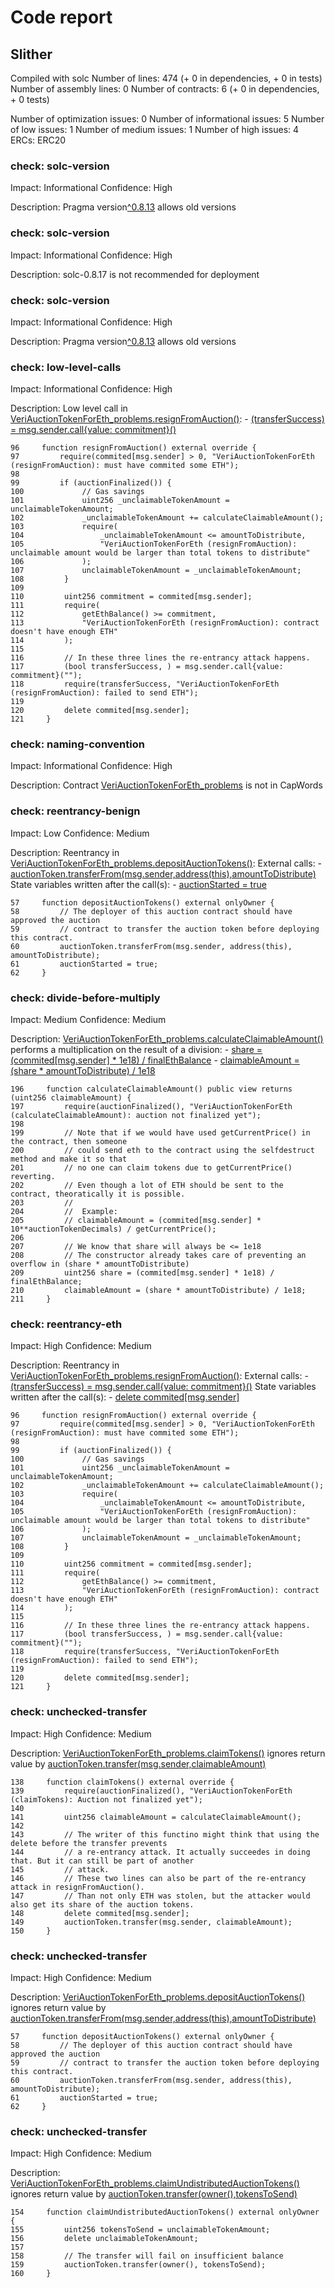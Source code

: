 # Code report

## Slither


Compiled with solc
Number of lines: 474 (+ 0 in dependencies, + 0 in tests)
Number of assembly lines: 0
Number of contracts: 6 (+ 0 in dependencies, + 0 tests) 

Number of optimization issues: 0
Number of informational issues: 5
Number of low issues: 1
Number of medium issues: 1
Number of high issues: 4
ERCs: ERC20

### check: solc-version

Impact: Informational
Confidence: High

Description: Pragma version[^0.8.13](src/smart-contracts/VeriAuctionTokenForEth_problems.sol#L2) allows old versions


### check: solc-version

Impact: Informational
Confidence: High

Description: solc-0.8.17 is not recommended for deployment


### check: solc-version

Impact: Informational
Confidence: High

Description: Pragma version[^0.8.13](src/smart-contracts/interfaces/IVeriAuctionTokenForEth.sol#L2) allows old versions


### check: low-level-calls

Impact: Informational
Confidence: High

Description: Low level call in [VeriAuctionTokenForEth_problems.resignFromAuction()](src/smart-contracts/VeriAuctionTokenForEth_problems.sol#L96-L121):
	- [(transferSuccess) = msg.sender.call{value: commitment}()](src/smart-contracts/VeriAuctionTokenForEth_problems.sol#L117)


```Solidity
96     function resignFromAuction() external override {
97         require(commited[msg.sender] > 0, "VeriAuctionTokenForEth (resignFromAuction): must have commited some ETH");
98 
99         if (auctionFinalized()) {
100             // Gas savings
101             uint256 _unclaimableTokenAmount = unclaimableTokenAmount;
102             _unclaimableTokenAmount += calculateClaimableAmount();
103             require(
104                 _unclaimableTokenAmount <= amountToDistribute,
105                 "VeriAuctionTokenForEth (resignFromAuction): unclaimable amount would be larger than total tokens to distribute"
106             );
107             unclaimableTokenAmount = _unclaimableTokenAmount;
108         }
109 
110         uint256 commitment = commited[msg.sender];
111         require(
112             getEthBalance() >= commitment,
113             "VeriAuctionTokenForEth (resignFromAuction): contract doesn't have enough ETH"
114         );
115 
116         // In these three lines the re-entrancy attack happens.
117         (bool transferSuccess, ) = msg.sender.call{value: commitment}("");
118         require(transferSuccess, "VeriAuctionTokenForEth (resignFromAuction): failed to send ETH");
119 
120         delete commited[msg.sender];
121     }
```

### check: naming-convention

Impact: Informational
Confidence: High

Description: Contract [VeriAuctionTokenForEth_problems](src/smart-contracts/VeriAuctionTokenForEth_problems.sol#L9-L225) is not in CapWords


### check: reentrancy-benign

Impact: Low
Confidence: Medium

Description: Reentrancy in [VeriAuctionTokenForEth_problems.depositAuctionTokens()](src/smart-contracts/VeriAuctionTokenForEth_problems.sol#L57-L62):
	External calls:
	- [auctionToken.transferFrom(msg.sender,address(this),amountToDistribute)](src/smart-contracts/VeriAuctionTokenForEth_problems.sol#L60)
	State variables written after the call(s):
	- [auctionStarted = true](src/smart-contracts/VeriAuctionTokenForEth_problems.sol#L61)


```Solidity
57     function depositAuctionTokens() external onlyOwner {
58         // The deployer of this auction contract should have approved the auction
59         // contract to transfer the auction token before deploying this contract.
60         auctionToken.transferFrom(msg.sender, address(this), amountToDistribute);
61         auctionStarted = true;
62     }
```

### check: divide-before-multiply

Impact: Medium
Confidence: Medium

Description: [VeriAuctionTokenForEth_problems.calculateClaimableAmount()](src/smart-contracts/VeriAuctionTokenForEth_problems.sol#L196-L211) performs a multiplication on the result of a division:
	- [share = (commited[msg.sender] * 1e18) / finalEthBalance](src/smart-contracts/VeriAuctionTokenForEth_problems.sol#L209)
	- [claimableAmount = (share * amountToDistribute) / 1e18](src/smart-contracts/VeriAuctionTokenForEth_problems.sol#L210)


```Solidity
196     function calculateClaimableAmount() public view returns (uint256 claimableAmount) {
197         require(auctionFinalized(), "VeriAuctionTokenForEth (calculateClaimableAmount): auction not finalized yet");
198 
199         // Note that if we would have used getCurrentPrice() in the contract, then someone
200         // could send eth to the contract using the selfdestruct method and make it so that
201         // no one can claim tokens due to getCurrentPrice() reverting.
202         // Even though a lot of ETH should be sent to the contract, theoratically it is possible.
203         //
204         //  Example:
205         // claimableAmount = (commited[msg.sender] * 10**auctionTokenDecimals) / getCurrentPrice();
206 
207         // We know that share will always be <= 1e18
208         // The constructor already takes care of preventing an overflow in (share * amountToDistribute)
209         uint256 share = (commited[msg.sender] * 1e18) / finalEthBalance;
210         claimableAmount = (share * amountToDistribute) / 1e18;
211     }
```

### check: reentrancy-eth

Impact: High
Confidence: Medium

Description: Reentrancy in [VeriAuctionTokenForEth_problems.resignFromAuction()](src/smart-contracts/VeriAuctionTokenForEth_problems.sol#L96-L121):
	External calls:
	- [(transferSuccess) = msg.sender.call{value: commitment}()](src/smart-contracts/VeriAuctionTokenForEth_problems.sol#L117)
	State variables written after the call(s):
	- [delete commited[msg.sender]](src/smart-contracts/VeriAuctionTokenForEth_problems.sol#L120)


```Solidity
96     function resignFromAuction() external override {
97         require(commited[msg.sender] > 0, "VeriAuctionTokenForEth (resignFromAuction): must have commited some ETH");
98 
99         if (auctionFinalized()) {
100             // Gas savings
101             uint256 _unclaimableTokenAmount = unclaimableTokenAmount;
102             _unclaimableTokenAmount += calculateClaimableAmount();
103             require(
104                 _unclaimableTokenAmount <= amountToDistribute,
105                 "VeriAuctionTokenForEth (resignFromAuction): unclaimable amount would be larger than total tokens to distribute"
106             );
107             unclaimableTokenAmount = _unclaimableTokenAmount;
108         }
109 
110         uint256 commitment = commited[msg.sender];
111         require(
112             getEthBalance() >= commitment,
113             "VeriAuctionTokenForEth (resignFromAuction): contract doesn't have enough ETH"
114         );
115 
116         // In these three lines the re-entrancy attack happens.
117         (bool transferSuccess, ) = msg.sender.call{value: commitment}("");
118         require(transferSuccess, "VeriAuctionTokenForEth (resignFromAuction): failed to send ETH");
119 
120         delete commited[msg.sender];
121     }
```

### check: unchecked-transfer

Impact: High
Confidence: Medium

Description: [VeriAuctionTokenForEth_problems.claimTokens()](src/smart-contracts/VeriAuctionTokenForEth_problems.sol#L138-L150) ignores return value by [auctionToken.transfer(msg.sender,claimableAmount)](src/smart-contracts/VeriAuctionTokenForEth_problems.sol#L149)


```Solidity
138     function claimTokens() external override {
139         require(auctionFinalized(), "VeriAuctionTokenForEth (claimTokens): Auction not finalized yet");
140 
141         uint256 claimableAmount = calculateClaimableAmount();
142 
143         // The writer of this functino might think that using the delete before the transfer prevents
144         // a re-entrancy attack. It actually succeedes in doing that. But it can still be part of another
145         // attack.
146         // These two lines can also be part of the re-entrancy attack in resignFromAuction().
147         // Than not only ETH was stolen, but the attacker would also get its share of the auction tokens.
148         delete commited[msg.sender];
149         auctionToken.transfer(msg.sender, claimableAmount);
150     }
```

### check: unchecked-transfer

Impact: High
Confidence: Medium

Description: [VeriAuctionTokenForEth_problems.depositAuctionTokens()](src/smart-contracts/VeriAuctionTokenForEth_problems.sol#L57-L62) ignores return value by [auctionToken.transferFrom(msg.sender,address(this),amountToDistribute)](src/smart-contracts/VeriAuctionTokenForEth_problems.sol#L60)


```Solidity
57     function depositAuctionTokens() external onlyOwner {
58         // The deployer of this auction contract should have approved the auction
59         // contract to transfer the auction token before deploying this contract.
60         auctionToken.transferFrom(msg.sender, address(this), amountToDistribute);
61         auctionStarted = true;
62     }
```

### check: unchecked-transfer

Impact: High
Confidence: Medium

Description: [VeriAuctionTokenForEth_problems.claimUndistributedAuctionTokens()](src/smart-contracts/VeriAuctionTokenForEth_problems.sol#L154-L160) ignores return value by [auctionToken.transfer(owner(),tokensToSend)](src/smart-contracts/VeriAuctionTokenForEth_problems.sol#L159)


```Solidity
154     function claimUndistributedAuctionTokens() external onlyOwner {
155         uint256 tokensToSend = unclaimableTokenAmount;
156         delete unclaimableTokenAmount;
157 
158         // The transfer will fail on insufficient balance
159         auctionToken.transfer(owner(), tokensToSend);
160     }
```

